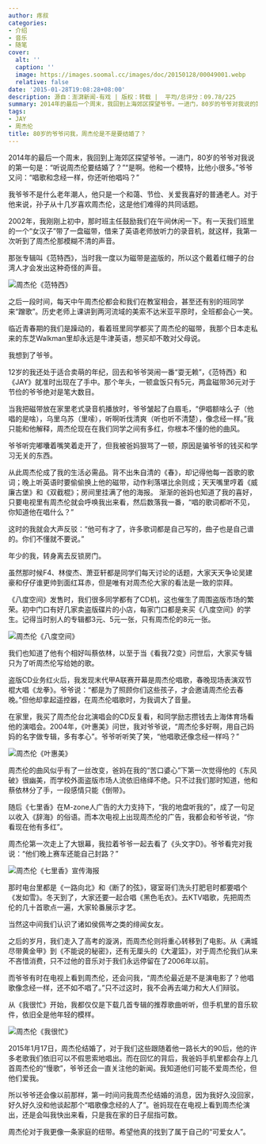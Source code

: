 ```yaml
---
author: 疼叔
categories:
- 介绍
- 音乐
- 随笔
cover:
  alt: ''
  caption: ''
  image: https://images.soomal.cc/images/doc/20150128/00049001.webp
  relative: false
date: '2015-01-28T19:08:28+08:00'
description: 源自：澎湃新闻-有戏 | 版权：转载 |  平均/总评分：09.78/225
summary: 2014年的最后一个周末，我回到上海郊区探望爷爷。一进门，80岁的爷爷对我说的第一句是：“听说周杰伦要结婚了？”“是啊。他和一个模特，比他小很多。”爷爷又问：“唱歌和念经一样，你还听他唱吗？”我爷爷不是什么老年潮人，他只是一个和蔼、节俭、关爱我喜好的普通老人。对于他来说……
tags:
- JAY
- 周杰伦
title: 80岁的爷爷问我，周杰伦是不是要结婚了？
---
```


2014年的最后一个周末，我回到上海郊区探望爷爷。一进门，80岁的爷爷对我说的第一句是：“听说周杰伦要结婚了？”“是啊。他和一个模特，比他小很多。”爷爷又问：“唱歌和念经一样，你还听他唱吗？”

我爷爷不是什么老年潮人，他只是一个和蔼、节俭、关爱我喜好的普通老人。对于他来说，孙子从十几岁喜欢周杰伦，这是他们难得的共同话题。

2002年，我刚刚上初中，那时班主任鼓励我们在午间休闲一下。有一天我们班里的一个“女汉子”带了一盘磁带，借来了英语老师放听力的录音机，就这样，我第一次听到了周杰伦那模糊不清的声音。

那张专辑叫《范特西》，当时我一度以为磁带是盗版的，所以这个戴着红帽子的台湾人才会发出这种奇怪的声音。

![周杰伦《范特西》](https://images.soomal.cc/images/doc/20150128/00048999.webp)





之后一段时间，每天中午周杰伦都会和我们在教室相会，甚至还有别的班同学来“蹭歌”。历史老师上课讲到两河流域的美索不达米亚平原时，全班都会心一笑。

临近青春期的我们是躁动的，看着班里同学都买了周杰伦的磁带，我那个日本走私来的东芝Walkman里却永远是牛津英语，想买却不敢对父母说。

我想到了爷爷。

12岁的我还处于适合卖萌的年纪，回去和爷爷哭闹一番“耍无赖”，《范特西》和《JAY》就准时出现在了手中。那个年头，一顿盒饭只有5元，两盒磁带36元对于节俭的爷爷绝对是笔大数目。

当我把磁带放在家里老式录音机播放时，爷爷皱起了白眉毛，“伊唱额啥么子（他唱的是啥），乌里乌苏（里嗦），听啊听伐清爽（听也听不清楚），像念经一样。”我只能和他解释，周杰伦现在在我们同学之间有多红，你根本不懂的他的曲风。

爷爷听完嘟囔着嘴笑着走开了，但我被爸妈狠骂了一顿，原因是骗爷爷的钱买和学习无关的东西。 

从此周杰伦成了我的生活必需品。背不出朱自清的《春》，却记得他每一首歌的歌词；晚上听英语时要偷偷换上他的磁带，动作利落堪比余则成；天天嘴里哼着《威廉古堡》和《双截棍》；房间里挂满了他的海报。
渐渐的爸妈也知道了我的喜好，只要电视里有周杰伦就会呼唤我出来看，然后数落我一番，“唱的歌词都听不见，你知道他在唱什么？”

这时的我就会大声反驳：“他可有才了，许多歌词都是自己写的，曲子也是自己谱的。你们不懂就不要说。”

年少的我，转身离去反锁房门。

虽然那时候F4、林俊杰、萧亚轩都是同学们每天讨论的话题，大家天天争论吴建豪和仔仔谁更帅到面红耳赤，但是唯有对周杰伦大家的看法是一致的崇拜。

《八度空间》发售时，我们很多同学都有了CD机，这也催生了周围盗版市场的繁荣。初中门口有好几家卖盗版碟片的小店，每家门口都是来买《八度空间》的学生。记得当时别人的专辑都3元、5元一张，只有周杰伦的8元一张。

![周杰伦《八度空间》](https://images.soomal.cc/images/doc/20150128/00049000.webp)





我们也知道了他有个相好叫蔡依林，以至于当《看我72变》问世后，大家买专辑只为了听周杰伦写给她的歌。

盗版CD业务红火后，我发现末代甲A联赛开幕是周杰伦唱歌，春晚现场表演双节棍大唱《龙拳》。爷爷说：“都是为了照顾你们这些孩子，才会邀请周杰伦去春晚。”但他却拿起遥控器，在周杰伦唱歌时，为我调大了音量。

在家里，我买了周杰伦台北演唱会的CD反复看，和同学励志攒钱去上海体育场看他的演唱会。2004年，《叶惠美》问世，我对爷爷说，“周杰伦多好啊，用自己妈妈的名字做专辑，多有孝心”。爷爷听听笑了笑，“他唱歌还像念经一样吗？”

![周杰伦《叶惠美》](https://images.soomal.cc/images/doc/20150128/00049002.webp)





周杰伦的曲风似乎有了一丝改变，爸妈在我的“苦口婆心”下第一次觉得他的《东风破》很幽美，而学校外面盗版市场人流依旧络绎不绝。只不过我们那时知道，他和蔡依林分了手，一段感情只能《倒带》。

随后《七里香》在M-zone人广告的大力支持下，“我的地盘听我的”，成了一句足以收入《辞海》的俗语。而本次电视上出现周杰伦的广告，我都会和爷爷说，“你看现在他有多红”。

周杰伦第一次走上了大银幕，我拉着爷爷一起去看了《头文字D》。爷爷看完对我说：“他们晚上赛车还能自己封路？”

![周杰伦《七里香》宣传海报](https://images.soomal.cc/images/doc/20150128/00049001.webp)





那时电台里都是《一路向北》和《断了的弦》，寝室哥们洗头打肥皂时都要唱个《发如雪》。冬天到了，大家还要一起合唱《黑色毛衣》。去KTV唱歌，先把周杰伦的几十首歌点一遍，大家轮番展示才艺。

当然这中间我们认识了诸如侯佩岑之类的绯闻女友。

之后的岁月，我们走入了高考的漩涡，而周杰伦则将重心转移到了电影。从《满城尽带黄金甲》到《不能说的秘密》，还有无厘头的《大灌篮》，对于周杰伦我们从来不吝惜消费，只不过他的音乐对于我们永远停留在了2006年以前。

而爷爷有时在电视上看到周杰伦，还会问我，“周杰伦最近是不是演电影了？他唱歌像念经一样，还不如不唱了。”只不过这时，我不会再去竭力和大人们辩驳。

从《我很忙》开始，我都仅仅是下载几首专辑的推荐歌曲听听，但手机里的音乐软件，依旧全是他年轻的模样。

![周杰伦《我很忙》](https://images.soomal.cc/images/doc/20150128/00049003.webp)





2015年1月17日，周杰伦结婚了，对于我们这些跟随着他一路长大的90后，他的许多老歌我们依旧可以不假思索地唱出。而在回忆的背后，我爸妈手机里都会存上几首周杰伦的“慢歌”，爷爷还会一直关注他的新闻。我知道他们可能不爱周杰伦，但他们爱我。

所以爷爷还会像以前那样，第一时间问我周杰伦结婚的消息，因为我好久没回家，好久好久没和他谈起那个“唱歌像念经的人了”。爸妈现在在电视上看到周杰伦演出，还是会叫我快出来看，只是我在家的日子屈指可数。

周杰伦对于我更像一条家庭的纽带。希望他真的找到了属于自己的“可爱女人”。